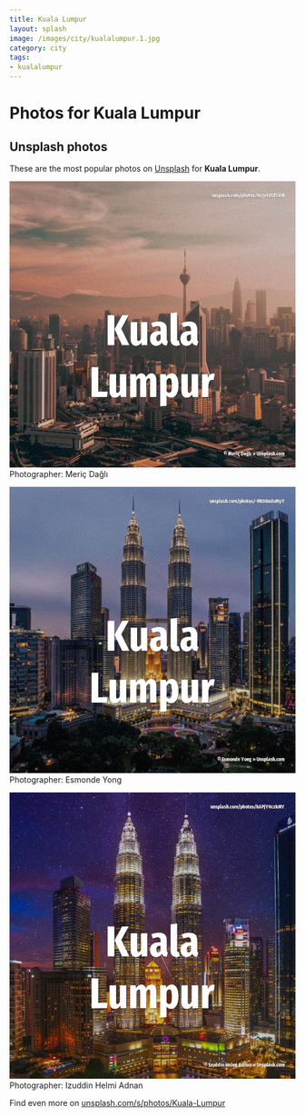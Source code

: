 ```yaml
---
title: Kuala Lumpur
layout: splash
image: /images/city/kualalumpur.1.jpg
category: city
tags:
- kualalumpur
---
```

# Photos for Kuala Lumpur
 
## Unsplash photos
These are the most popular photos on [Unsplash](https://unsplash.com) for **Kuala Lumpur**.
 
![Kuala Lumpur](/images/city/kualalumpur.1.jpg)
Photographer:  Meriç Dağlı
 
![Kuala Lumpur](/images/city/kualalumpur.2.jpg)
Photographer:  Esmonde Yong
 
![Kuala Lumpur](/images/city/kualalumpur.3.jpg)
Photographer:  Izuddin Helmi Adnan
 
Find even more on [unsplash.com/s/photos/Kuala-Lumpur](https://unsplash.com/s/photos/Kuala-Lumpur)
 
